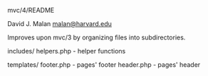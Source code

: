 mvc/4/README

David J. Malan
malan@harvard.edu

Improves upon mvc/3 by organizing files into subdirectories.

includes/
   helpers.php - helper functions
   
templates/
   footer.php - pages' footer
   header.php - pages' header
